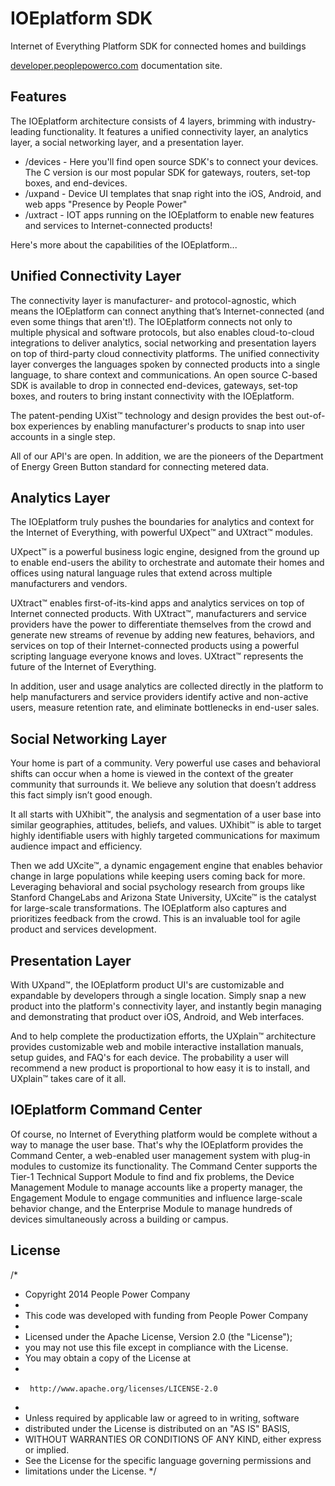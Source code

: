 IOEplatform SDK
===========

Internet of Everything Platform SDK for connected homes and buildings

<a href="http://developer.peoplepowerco.com/">developer.peoplepowerco.com</a> documentation site.


Features
--------
The IOEplatform architecture consists of 4 layers, brimming with industry-leading functionality. It features a unified connectivity layer, an analytics layer, a social networking layer, and a presentation layer. 

* /devices - Here you'll find open source SDK's to connect your devices. The C version is our most popular SDK for gateways, routers, set-top boxes, and end-devices.
* /uxpand - Device UI templates that snap right into the iOS, Android, and web apps "Presence by People Power"
* /uxtract - IOT apps running on the IOEplatform to enable new features and services to Internet-connected products!

Here's more about the capabilities of the IOEplatform...


Unified Connectivity Layer
--------------------------
The connectivity layer is manufacturer- and protocol-agnostic, which means the IOEplatform can connect anything that’s Internet-connected (and even some things that aren't!). The IOEplatform connects not only to multiple physical and software protocols, but also enables cloud-to-cloud integrations to deliver analytics, social networking and presentation layers on top of third-party cloud connectivity platforms. The unified connectivity layer converges the languages spoken by connected products into a single language, to share context and communications. An open source C-based SDK is available to drop in connected end-devices, gateways, set-top boxes, and routers to bring instant connectivity with the IOEplatform.

The patent-pending UXist™ technology and design provides the best out-of-box experiences by enabling manufacturer's products to snap into user accounts in a single step.

All of our API's are open. In addition, we are the pioneers of the Department of Energy Green Button standard for connecting metered data.


Analytics Layer
---------------
The IOEplatform truly pushes the boundaries for analytics and context for the Internet of Everything, with powerful UXpect™ and UXtract™ modules.

UXpect™ is a powerful business logic engine, designed from the ground up to enable end-users the ability to orchestrate and automate their homes and offices using natural language rules that extend across multiple manufacturers and vendors.

UXtract™ enables first-of-its-kind apps and analytics services on top of Internet connected products. With UXtract™, manufacturers and service providers have the power to differentiate themselves from the crowd and generate new streams of revenue by adding new features, behaviors, and services on top of their Internet-connected products using a powerful scripting language everyone knows and loves. UXtract™ represents the future of the Internet of Everything.

In addition, user and usage analytics are collected directly in the platform to help manufacturers and service providers identify active and non-active users, measure retention rate, and eliminate bottlenecks in end-user sales.


Social Networking Layer
-----------------------
Your home is part of a community. Very powerful use cases and behavioral shifts can occur when a home is viewed in the context of the greater community that surrounds it. We believe any solution that doesn’t address this fact simply isn’t good enough.

It all starts with UXhibit™, the analysis and segmentation of a user base into similar geographies, attitudes, beliefs, and values. UXhibit™ is able to target highly identifiable users with highly targeted communications for maximum audience impact and efficiency.  

Then we add UXcite™, a dynamic engagement engine that enables behavior change in large populations while keeping users coming back for more. Leveraging behavioral and social psychology research from groups like Stanford ChangeLabs and Arizona State University, UXcite™ is the catalyst for large-scale transformations.
The IOEplatform also captures and prioritizes feedback from the crowd. This is an invaluable tool for agile product and services development.


Presentation Layer
-----------------
With UXpand™, the IOEplatform product UI's are customizable and expandable by developers through a single location. Simply snap a new product into the platform's connectivity layer, and instantly begin managing and demonstrating that product over iOS, Android, and Web interfaces. 

And to help complete the productization efforts, the UXplain™ architecture provides customizable web and mobile interactive installation manuals, setup guides, and FAQ's for each device.  The probability a user will recommend a new product is proportional to how easy it is to install, and UXplain™ takes care of it all.


IOEplatform Command Center
--------------------------
Of course, no Internet of Everything platform would be complete without a way to manage the user base. That's why the IOEplatform provides the Command Center, a web-enabled user management system with plug-in modules to customize its functionality. The Command Center supports the Tier-1 Technical Support Module to find and fix problems, the Device Management Module to manage accounts like a property manager, the Engagement Module to engage communities and influence large-scale behavior change, and the Enterprise Module to manage hundreds of devices simultaneously across a building or campus. 


License
-------
/*
 *  Copyright 2014 People Power Company
 *  
 *  This code was developed with funding from People Power Company
 *  
 *  Licensed under the Apache License, Version 2.0 (the "License");
 *  you may not use this file except in compliance with the License.
 *  You may obtain a copy of the License at
 *
 *      http://www.apache.org/licenses/LICENSE-2.0
 *
 *  Unless required by applicable law or agreed to in writing, software
 *  distributed under the License is distributed on an "AS IS" BASIS,
 *  WITHOUT WARRANTIES OR CONDITIONS OF ANY KIND, either express or implied.
 *  See the License for the specific language governing permissions and
 *  limitations under the License.
 */

